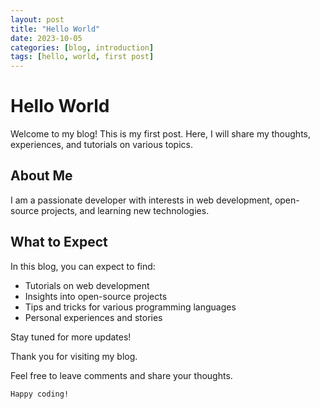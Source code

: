 ```yaml
---
layout: post
title: "Hello World"
date: 2023-10-05
categories: [blog, introduction]
tags: [hello, world, first post]
---
```



# Hello World

Welcome to my blog! This is my first post. Here, I will share my thoughts, experiences, and tutorials on various topics.

## About Me

I am a passionate developer with interests in web development, open-source projects, and learning new technologies.

## What to Expect

In this blog, you can expect to find:

- Tutorials on web development
- Insights into open-source projects
- Tips and tricks for various programming languages
- Personal experiences and stories

Stay tuned for more updates!

Thank you for visiting my blog.

Feel free to leave comments and share your thoughts.
```
Happy coding!
```
